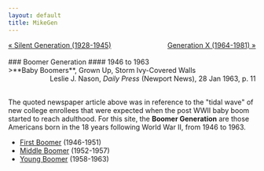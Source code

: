 ```yaml
---
layout: default
title: MikeGen
---
```

<div style="overflow: hidden"><a href="/mike-gen/generations/silent.html" class="previous" style="float: left !important">&laquo; Silent Generation (1928-1945)</a><a href="/mike-gen/generations/genx.html" class="next" style="float: right !important">Generation X (1964-1981) &raquo;</a></div>
<br>
### Boomer Generation
#### 1946 to 1963
<br>
>**Baby Boomers**, Grown Up, Storm Ivy-Covered Walls

<div style="text-align: right"> Leslie J. Nason, <em>Daily Press</em> (Newport News), 28 Jan 1963, p. 11 </div> 
<br>

The quoted newspaper article above was in reference to the "tidal wave" of new college enrollees that were expected when the post WWII baby boom started to reach adulthood. For this site, the **Boomer Generation** are those Americans born in the 18 years following World War II, from 1946 to 1963. 
- [First Boomer](/mike-gen/generations/boomer-first.html) (1946-1951)
- [Middle Boomer](/mike-gen/generations/boomer-middle.html) (1952-1957)
- [Young Boomer](/mike-gen/generations/boomer-young.html) (1958-1963)
